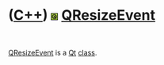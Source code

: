



 

 

 

 

 

([C++](Cpp.md)) ![Qt](PicQt.png) [QResizeEvent](CppQResizeEvent.md)
=====================================================================

 

[QResizeEvent](CppQResizeEvent.md) is a [Qt](CppQt.md)
[class](CppClass.md).

 

 

 

 

 





 



